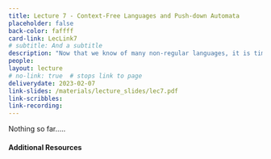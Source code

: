 ```yaml
---
title: Lecture 7 - Context-Free Languages and Push-down Automata
placeholder: false
back-color: faffff
card-link: LecLink7
# subtitle: And a subtitle
description: "Now that we know of many non-regular languages, it is time to investigate the next computability class - context-free languages." 
people:
layout: lecture
# no-link: true  # stops link to page 
deliverydate: 2023-02-07
link-slides: /materials/lecture_slides/lec7.pdf
link-scribbles:
link-recording:
---
```


Nothing so far.....

<h4>Additional Resources</h4>








